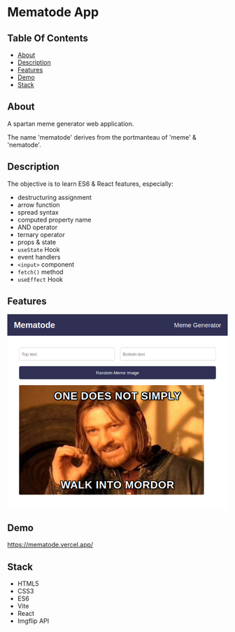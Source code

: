 # Mematode App

## Table Of Contents

- [About](#about)
- [Description](#description)
- [Features](#features)
- [Demo](#demo)
- [Stack](#stack)

## About

A spartan meme generator web application.

The name 'mematode' derives from the portmanteau of 'meme' & 'nematode'.

## Description

The objective is to learn ES6 & React features, especially:

- destructuring assignment
- arrow function
- spread syntax
- computed property name
- AND operator
- ternary operator
- props & state
- `useState` Hook
- event handlers
- `<input>` component
- `fetch()` method
- `useEffect` Hook

## Features

![The screenshot of the app's features.](public/features.png)

## Demo

https://mematode.vercel.app/

## Stack

- HTML5
- CSS3
- ES6
- Vite
- React
- Imgflip API
